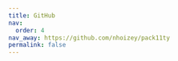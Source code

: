 ```yaml
---
title: GitHub
nav:
  order: 4
nav_away: https://github.com/nhoizey/pack11ty
permalink: false
---
```

